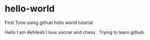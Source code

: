 # hello-world
First Time using github hello world tutorial


Hello I am Akhilesh I love soccer and chess .
Trying to learn github.
